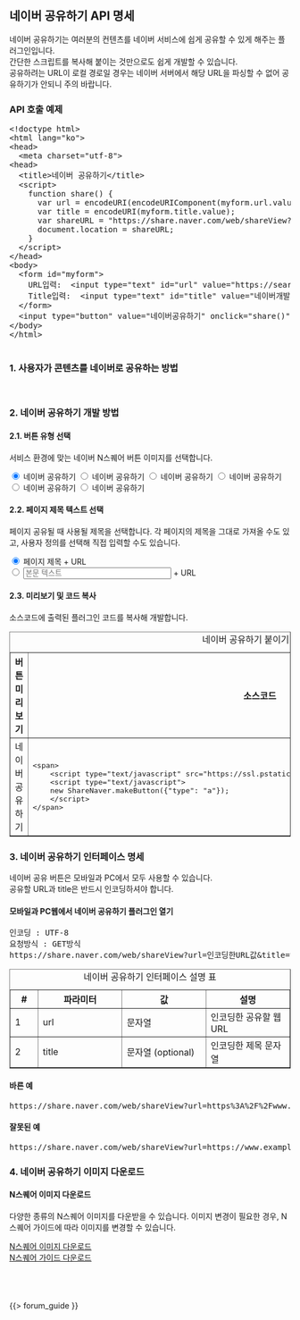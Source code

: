 
<div class="con">
    <div class="h_page_area">
        <h2 class="h_page">네이버 공유하기 API 명세</h2>
    </div>
    <!-- 네이버 공유 API -->
    <p class="p_desc">
        네이버 공유하기는 여러분의 컨텐츠를 네이버 서비스에 쉽게 공유할 수 있게 해주는 플러그인입니다. <br>간단한 스크립트를 복사해 붙이는 것만으로도 쉽게 개발할 수 있습니다.
        <br>공유하려는 URL이 로컬 경로일 경우는 네이버 서버에서 해당 URL을 파싱할 수 없어 공유하기가 안되니 주의 바랍니다.
    </p>
    <h3 class="h_sub">API 호출 예제</h3>
    <div id="tutorial0">
    <div class="code_area">
       <pre class="prettyprint">
&lt;!doctype html&gt;
&lt;html lang="ko"&gt;
&lt;head&gt;
  &lt;meta charset="utf-8"&gt;
&lt;head&gt;
  &lt;title&gt;네이버 공유하기&lt;/title&gt;
  &lt;script&gt;
    function share() {
      var url = encodeURI(encodeURIComponent(myform.url.value));
      var title = encodeURI(myform.title.value);
      var shareURL = "https://share.naver.com/web/shareView?url=" + url + "&title=" + title;
      document.location = shareURL;
    }
  &lt;/script&gt;
&lt;/head&gt;
&lt;body&gt;
  &lt;form id="myform"&gt;
    URL입력:  &lt;input type="text" id="url" value="https://search.naver.com/search.naver?sm=tab_hty.top&where=nexearch&oquery=%EB%84%A4%EC%9D%B4%EB%B2%84+%EA%B0%9C%EB%B0%9C%EC%9E%90%EC%84%BC%ED%84%B0&ie=utf8&query=%EB%84%A4%EC%9D%B4%EB%B2%84+%EA%B0%9C%EB%B0%9C%EC%9E%90%EC%84%BC%ED%84%B0"&gt;&lt;br/&gt;
    Title입력:  &lt;input type="text" id="title" value="네이버개발자센터 검색결과"&gt;&lt;br/&gt;
  &lt;/form&gt;
  &lt;input type="button" value="네이버공유하기" onclick="share()"/&gt;
&lt;/body&gt;
&lt;/html&gt;
       </pre>
    </div>
    </div>
    <h3 class="h_sub">1. 사용자가 콘텐츠를 네이버로 공유하는 방법</h3>
    <div class="img_area naver_share_img_list">
        <img alt="" src="/inc/devcenter/images/cont/img_naver_share_02.png">
        <img alt="" src="/inc/devcenter/images/cont/img_naver_share_03.png">
        <img alt="" src="/inc/devcenter/images/cont/img_naver_share_04.png">
        <img alt="" src="/inc/devcenter/images/cont/img_naver_share_05.png">
        <img alt="" src="/inc/devcenter/images/cont/img_naver_share_06.png">
    </div>
    <h3 class="h_sub">2. 네이버 공유하기 개발 방법</h3>
    <h4 class="h_subsub">2.1. 버튼 유형 선택</h4>
    <p class="p_desc">
        서비스 환경에 맞는 네이버 N스퀘어 버튼 이미지를 선택합니다.
    </p>
    <div class="imagelist_area naver_share_btn_list">
        <input type="radio" checked="" id="share11" class="input_radio" name="naver_btn_share">
        <label for="share11">
            <span class="btn_naver_share btn_naver_share_mc">네이버 공유하기</span>
        </label>
        <input type="radio" id="share12" class="input_radio" name="naver_btn_share">
        <label for="share12">
            <span class="btn_naver_share btn_naver_share_sm">네이버 공유하기</span>
        </label>
        <input type="radio" id="share13" class="input_radio" name="naver_btn_share">
        <label for="share13">
            <span class="btn_naver_share btn_naver_share_rg">네이버 공유하기</span>
        </label>
        <input type="radio" id="share14" class="input_radio" name="naver_btn_share">
        <label for="share14">
            <span class="btn_naver_share btn_naver_share_lg">네이버 공유하기</span>
        </label>
        <input type="radio" id="share15" class="input_radio" name="naver_btn_share">
        <label for="share15">
            <span class="btn_naver_share btn_naver_share_vt">네이버 공유하기</span>
        </label>
        <input type="radio" id="share16" class="input_radio" name="naver_btn_share">
        <label for="share16">
            <span class="btn_naver_share btn_naver_share_ht">네이버 공유하기</span>
        </label>
    </div>
    <h4 class="h_subsub">2.2. 페이지 제목 텍스트 선택</h4>
    <p class="p_desc">
        페이지 공유될 때 사용될 제목을 선택합니다. 각 페이지의 제목을 그대로 가져올 수도 있고, 사용자 정의를 선택해 직접 입력할 수도 있습니다.
    </p>
    <div class="blockquote_area">
        <input type="radio" checked="" id="share21" class="input_radio" name="naver_share_text">
        <label for="share21">
            페이지 제목 + URL
        </label>
        <div class="td_dummy"></div>
        <input type="radio" id="share22" class="input_radio" name="naver_share_text">
        <label for="share22">
            <input type="text" placeholder="본문 텍스트" title="본문 텍스트 입력" id="naver_share_text" style="width:75%;max-width:265px;" class="input_txt input_txt_inline"> + URL
        </label>
    </div>
    <h4 class="h_subsub">2.3. 미리보기 및 코드 복사</h4>
    <p class="p_desc">
        소스코드에 출력된 플러그인 코드를 복사해 개발합니다.
    </p>
    <table border="1" class="tbl_h">
        <caption><span class="blind">네이버 공유하기 붙이기 표</span></caption>
        <colgroup>
            <col style="width:100px">
            <col>
        </colgroup>
        <thead>
        <tr>
            <th>버튼 미리보기</th>
            <th>소스코드</th>
        </tr>
        </thead>
        <tbody>
        <tr>
            <td class="center">
                <div id="blog-share-preview">
                    <span class="btn_naver_share btn_naver_share_mc">네이버 공유하기</span>
                </div>
            </td>
            <td>
                <div class="code_area" id="blog-share-code">
									<pre class="prettyprint">&lt;span&gt;
	&lt;script type="text/javascript" src="https://ssl.pstatic.net/share/js/naver_sharebutton.js"&gt;&lt;/script&gt;
	&lt;script type="text/javascript"&gt;
	new ShareNaver.makeButton({"type": "a"});
	&lt;/script&gt;
&lt;/span&gt;
</pre>
                </div>
            </td>
        </tr>
        </tbody>
    </table>
    <h3 class="h_sub">3. 네이버 공유하기 인터페이스 명세</h3>
    <p class="p_desc">
        네이버 공유 버튼은 모바일과 PC에서 모두 사용할 수 있습니다.<br>
        공유할 URL과 title은 반드시 인코딩하셔야 합니다.
    </p>
    <h4 class="h_subsub">모바일과 PC웹에서 네이버 공유하기 플러그인 열기</h4>
    <div class="code_area">
						<pre class="prettyprint prettyprinted">
인코딩 : UTF-8
요청방식 : GET방식
https://share.naver.com/web/shareView?url=인코딩한URL값&title=인코딩한title값</pre>
    </div>
    <table border="1" class="tbl_h">
        <caption><span class="blind">네이버 공유하기 인터페이스 설명 표</span></caption>
        <colgroup>
            <col style="width:10%">
            <col style="width:30%">
            <col style="width:30%">
            <col>
        </colgroup>
        <thead>
        <tr>
            <th scope="col">#</th>
            <th scope="col">파라미터</th>
            <th scope="col">값</th>
            <th scope="col">설명</th>
        </tr>
        </thead>
        <tbody>
        <tr>
            <td class="left">1</td>
            <td class="left">url</td>
            <td class="left">문자열</td>
            <td class="left">인코딩한 공유할 웹 URL</td>
        </tr>
        <tr>
            <td class="left">2</td>
            <td class="left">title</td>
            <td class="left">문자열 (optional)</td>
            <td class="left">인코딩한 제목 문자열</td>
        </tr>
        </tbody>
    </table>
    <h4 class="h_subsub">바른 예</h4>
    <div class="code_area">
        <pre class="prettyprint prettyprinted">https://share.naver.com/web/shareView?url=https%3A%2F%2Fwww.exampple.co.kr%2Ftest.html%3Fa%3D123%26b%3D456</pre>
    </div>
    <h4 class="h_subsub">잘못된 예</h4>
    <div class="code_area">
        <pre class="prettyprint prettyprinted">https://share.naver.com/web/shareView?url=https://www.example.co.kr/test.html?a=123&b=456</pre>
    </div>
    <div id="section-blogshare-4"></div>
    <h3 class="h_sub">4. 네이버 공유하기 이미지 다운로드</h3>
    <h4 class="h_subsub">N스퀘어 이미지 다운로드</h4>
    <p class="p_desc">
        다양한 종류의 N스퀘어 이미지를 다운받을 수 있습니다. 이미지 변경이 필요한 경우, N스퀘어 가이드에 따라 이미지를 변경할 수 있습니다.
    </p>
    <div class="naver_share_down_img">
        <div class="blockquote_area">
            <div class="down_img">
                <img alt="" src="/inc/devcenter/images/cont/img_naver_share_07.png">
            </div>
            <a href="https://ssl.pstatic.net/share/download/NAVER_SQUARE_Logo.zip">N스퀘어 이미지 다운로드 <i class="xi-download"></i></a>
        </div>
        <div class="blockquote_area">
            <div class="down_img">
                <img alt="" src="/inc/devcenter/images/cont/img_naver_share_08.png">
            </div>
            <a href="https://ssl.pstatic.net/share/download/NAVER_SQUARE_Guide.zip">N스퀘어 가이드 다운로드 <i class="xi-download"></i></a>
        </div>
    </div>
    <!--// 네이버 공유 API -->
    <br>
    <br>
    <br>
    <br>
    {{> forum_guide }}
</div>
<script type="text/javascript">
    function onReactLoad() {
        var codeFormat = '<span>' + '\n';
        codeFormat += '	<script type="text/javascript" src="https://ssl.pstatic.net/share/js/naver_sharebutton.js"><\/script>' + '\n';
        codeFormat += '	<script type="text/javascript">' + '\n';
        codeFormat += '	new ShareNaver.makeButton({$replacearea});' + '\n';
        codeFormat += '	<\/script>' + '\n';
        codeFormat += '</span>' + '\n';
        var replaceCodeFormat = function (type) {
            var another = codeFormat;
            if ($('#share22').is(":checked")) {
                another = another.replace('$replacearea', '"type": "' + type + '" , "title":"' + $('#naver_share_text').val() + '"');
            } else {
                another = another.replace('$replacearea', '"type": "' + type + '"');
            } $('#blog-share-code pre').text(another).removeClass('prettyprinted');
            PR.prettyPrint();
        };
        var share22or23checked = function () {
            var checkedInput = $('.naver_share_btn_list input:checked'),
                    type = 'a';
            switch (checkedInput[0].id) {
                case "share11":
                    type = 'a';
                    break;
                case "share12":
                    type = 'b';
                    break;
                case "share13":
                    type = 'c';
                    break;
                case "share14":
                    type = 'd';
                    break;
                case "share15":
                    type = 'e';
                    break;
                case "share16":
                    type = 'f';
                    break;
            }
            replaceCodeFormat(type);
        };
        $('#share11').click(function () {
            $('#blog-share-preview span').removeClass();
            $('#blog-share-preview span').addClass('btn_naver_share btn_naver_share_mc');
            replaceCodeFormat('a');
        });
        $('#share12').click(function () {
            $('#blog-share-preview span').removeClass();
            $('#blog-share-preview span').addClass('btn_naver_share btn_naver_share_sm');
            replaceCodeFormat('b');
        });
        $('#share13').click(function () {
            $('#blog-share-preview span').removeClass();
            $('#blog-share-preview span').addClass('btn_naver_share btn_naver_share_rg');
            replaceCodeFormat('c');
        });
        $('#share14').click(function () {
            $('#blog-share-preview span').removeClass();
            $('#blog-share-preview span').addClass('btn_naver_share btn_naver_share_lg');
            replaceCodeFormat('d');
        });
        $('#share15').click(function () {
            $('#blog-share-preview span').removeClass();
            $('#blog-share-preview span').addClass('btn_naver_share btn_naver_share_vt');
            replaceCodeFormat('e');
        });
        $('#share16').click(function () {
            $('#blog-share-preview span').removeClass();
            $('#blog-share-preview span').addClass('btn_naver_share btn_naver_share_ht');
            replaceCodeFormat('f');
        });
        $('#naver_share_text').focusout(share22or23checked);
        $('#share21').click(share22or23checked);
        $('#share22').click(share22or23checked);
    }
</script>